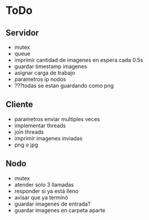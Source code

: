 # ToDo

## Servidor

* mutex
* queue
* imprimir cantidad de imagenes en espera cada 0.5s
* guardar timestamp imagenes
* asignar carga de trabajo
* parametros ip nodos
* ???todas se estan guardando como png

## Cliente

* parametros enviar multiples veces
* implementar threads
* join threads
* imprimir imagenes inviadas
* png o jpg

## Nodo

* mutex
* atender solo 3 llamadas
* responder si ya está lleno
* avisar que ya terminó
* guardar imagenes de entrada?
* guardar imagenes en carpeta aparte
